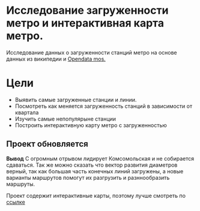 # Исследование загруженности метро и интерактивная карта метро.
Исследование данных о загруженности станций метро на основе данных из википедии и [Opendata mos.](https://data.mos.ru/opendata/7704786030-passajiropotok-po-stantsiyam-moskovskogo-metropolitena) 

# Цели
* Выявить самые загруженные станции и линии. 
* Посмотреть как меняется загруженность станций в зависимости от квартала
* Изучить самые непопулярыне станции
* Построить интерактивную карту метро с загруженностью

## Проект обновляется
**Вывод** С огромным отрывом лидирует Комсомольская и не собирается сдаваться. Так же можно сказать что вектор развития диаметров верный, так как большая часть конечных линий загружены, а новые варианты маршрутов помогут их разгрузить и разннообразить маршруты. 

Проект содержит интерактивные карты, поэтому лучше смотреть по [ссылке](https://nbviewer.org/github/Sergey-Tischenko/data/blob/main/metro/metro.ipynb "nbviewer")

